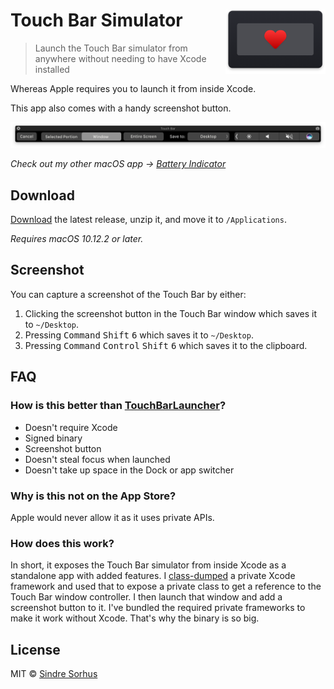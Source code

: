 # Touch Bar Simulator [<img src="Stuff/Icon-readme.png" width="160" align="right">](https://github.com/sindresorhus/touch-bar-simulator/releases/latest)

> Launch the Touch Bar simulator from anywhere without needing to have Xcode installed

Whereas Apple requires you to launch it from inside Xcode.

This app also comes with a handy screenshot button.

<img src="screenshot.png" width="1129">

*Check out my other macOS app → [Battery Indicator](https://itunes.apple.com/no/app/battery-indicator/id1206020918?mt=12)*


## Download

[Download](https://github.com/sindresorhus/touch-bar-simulator/releases/latest) the latest release, unzip it, and move it to `/Applications`.

*Requires macOS 10.12.2 or later.*


## Screenshot

You can capture a screenshot of the Touch Bar by either:

1. Clicking the screenshot button in the Touch Bar window which saves it to `~/Desktop`.
2. Pressing <kbd>Command</kbd> <kbd>Shift</kbd> <kbd>6</kbd> which saves it to `~/Desktop`.
3. Pressing <kbd>Command</kbd> <kbd>Control</kbd> <kbd>Shift</kbd> <kbd>6</kbd> which saves it to the clipboard.


## FAQ

### How is this better than [TouchBarLauncher](https://github.com/zats/TouchBarLauncher)?

- Doesn't require Xcode
- Signed binary
- Screenshot button
- Doesn't steal focus when launched
- Doesn't take up space in the Dock or app switcher

### Why is this not on the App Store?

Apple would never allow it as it uses private APIs.

### How does this work?

In short, it exposes the Touch Bar simulator from inside Xcode as a standalone app with added features. I [class-dumped](https://github.com/nygard/class-dump) a private Xcode framework and used that to expose a private class to get a reference to the Touch Bar window controller. I then launch that window and add a screenshot button to it. I've bundled the required private frameworks to make it work without Xcode. That's why the binary is so big.


## License

MIT © [Sindre Sorhus](https://sindresorhus.com)
